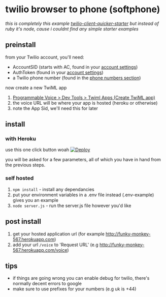 # twilio browser to phone (softphone)

_this is completely this example [twilio-client-quicker-starter](https://github.com/choppen5/twilio-client-quicker-starter) but instead of ruby it's node, cause i couldnt find any simple starter examples_

## preinstall

from your Twilio account, you'll need:
- AccountSID (starts with AC, found in your [account settings](https://www.twilio.com/user/account/settings))
- AuthToken (found in your [account settings](https://www.twilio.com/user/account/settings))
- a Twilio phone number (found in the [phone numbers section](https://www.twilio.com/user/account/phone-numbers/incoming))

now create a new TwiML app

1. [Programmable Voice > Dev Tools > Twiml Apps (Create TwiML app)](https://www.twilio.com/user/account/voice/dev-tools/twiml-apps/add)  
2. the voice URL will be where your app is hosted (heroku or otherwise)
3. note the App Sid, we'll need this for later 

## install

### with Heroku

use this one click button woah
[![Deploy](https://www.herokucdn.com/deploy/button.png)](https://heroku.com/deploy)

you will be asked for a few parameters, all of which you have in hand from the previous steps.

### self hosted

1. `npm install` - install any dependancies
2. put your environment variables in a .env file instead (.env-example) gives you an example
3. `node server.js` - run the server.js file however you'd like

## post install

1. get your hosted application url (for example http://funky-monkey-567.herokuapp.com)
2. add your url `/voice` to 'Request URL' (e.g http://funky-monkey-567.herokuapp.com/voice)

## tips

- if things are going wrong you can enable debug for twilio, there's normally decent errors to google
- make sure to use prefixes for your numbers (e.g uk is +44)

